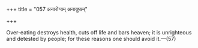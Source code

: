 +++
title = "057 अनारोग्यम् अनायुष्यम्"

+++

Over-eating destroys health, cuts off life and bars heaven; it is unrighteous and detested by people; for these reasons one should avoid it.—(57)